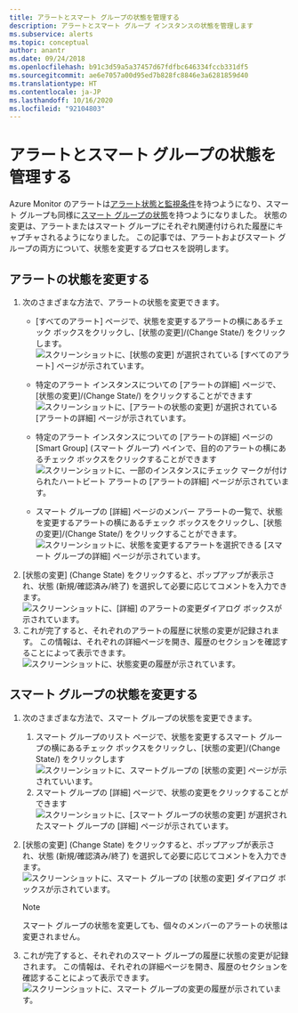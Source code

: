 ```yaml
---
title: アラートとスマート グループの状態を管理する
description: アラートとスマート グループ インスタンスの状態を管理します
ms.subservice: alerts
ms.topic: conceptual
author: anantr
ms.date: 09/24/2018
ms.openlocfilehash: b91c3d59a5a37457d67fdfbc646334fccb331df5
ms.sourcegitcommit: ae6e7057a00d95ed7b828fc8846e3a6281859d40
ms.translationtype: HT
ms.contentlocale: ja-JP
ms.lasthandoff: 10/16/2020
ms.locfileid: "92104803"
---
```

# <a name="manage-alert-and-smart-group-states"></a>アラートとスマート グループの状態を管理する

Azure Monitor のアラートは[アラート状態と監視条件](./alerts-overview.md)を持つようになり、スマート グループも同様に[スマート グループの状態](./alerts-smartgroups-overview.md?toc=%252fazure%252fazure-monitor%252ftoc.json)を持つようになりました。 状態の変更は、アラートまたはスマート グループにそれぞれ関連付けられた履歴にキャプチャされるようになりました。 この記事では、アラートおよびスマート グループの両方について、状態を変更するプロセスを説明します。

## <a name="change-the-state-of-an-alert"></a>アラートの状態を変更する

1. 次のさまざまな方法で、アラートの状態を変更できます。 
    * [すべてのアラート] ページで、状態を変更するアラートの横にあるチェック ボックスをクリックし、[状態の変更]/(Change State/)  をクリックします。   
    ![スクリーンショットに、[状態の変更] が選択されている [すべてのアラート] ページが示されています。](./media/alerts-managing-alert-states/state-all-alerts.jpg)
    * 特定のアラート インスタンスについての [アラートの詳細] ページで、[状態の変更]/(Change State/)  をクリックすることができます   
    ![スクリーンショットに、[アラートの状態の変更] が選択されている [アラートの詳細] ページが示されています。](./media/alerts-managing-alert-states/state-alert-details.jpg)
    * 特定のアラート インスタンスについての [アラートの詳細] ページの [Smart Group] (スマート グループ) ペインで、目的のアラートの横にあるチェック ボックスをクリックすることができます    
    ![スクリーンショットに、一部のインスタンスにチェック マークが付けられたハートビート アラートの [アラートの詳細] ページが示されています。](./media/alerts-managing-alert-states/state-alert-details-sg.jpg)

    * スマート グループの [詳細] ページのメンバー アラートの一覧で、状態を変更するアラートの横にあるチェック ボックスをクリックし、[状態の変更]/(Change State/) をクリックすることができます。   
    ![スクリーンショットに、状態を変更するアラートを選択できる [スマート グループの詳細] ページが示されています。](./media/alerts-managing-alert-states/state-sg-details-alerts.jpg)
1. [状態の変更] (Change State) をクリックすると、ポップアップが表示され、状態 (新規/確認済み/終了) を選択して必要に応じてコメントを入力できます。   
![スクリーンショットに、[詳細] のアラートの変更ダイアログ ボックスが示されています。](./media/alerts-managing-alert-states/state-alert-change.jpg)
1. これが完了すると、それぞれのアラートの履歴に状態の変更が記録されます。 この情報は、それぞれの詳細ページを開き、履歴のセクションを確認することによって表示できます。    
![スクリーンショットに、状態変更の履歴が示されています。](./media/alerts-managing-alert-states/state-alert-history.jpg)

## <a name="change-the-state-of-a-smart-group"></a>スマート グループの状態を変更する
1. 次のさまざまな方法で、スマート グループの状態を変更できます。
    1. スマート グループのリスト ページで、状態を変更するスマート グループの横にあるチェック ボックスをクリックし、[状態の変更]/(Change State/) をクリックします  
    ![スクリーンショットに、スマートグループの [状態の変更] ページが示されていいます。](./media/alerts-managing-alert-states/state-sg-list.jpg)
    1. スマート グループの [詳細] ページで、状態の変更をクリックすることができます        
    ![スクリーンショットに、[スマート グループの状態の変更] が選択されたスマート グループの [詳細] ページが示されています。](./media/alerts-managing-alert-states/state-sg-details.jpg)
1. [状態の変更] (Change State) をクリックすると、ポップアップが表示され、状態 (新規/確認済み/終了) を選択して必要に応じてコメントを入力できます。 
![スクリーンショットに、スマート グループの [状態の変更] ダイアログ ボックスが示されています。](./media/alerts-managing-alert-states/state-sg-change.jpg)
   > [!NOTE]
   >  スマート グループの状態を変更しても、個々のメンバーのアラートの状態は変更されません。

1. これが完了すると、それぞれのスマート グループの履歴に状態の変更が記録されます。 この情報は、それぞれの詳細ページを開き、履歴のセクションを確認することによって表示できます。     
![スクリーンショットに、スマート グループの変更の履歴が示されています。](./media/alerts-managing-alert-states/state-sg-history.jpg)